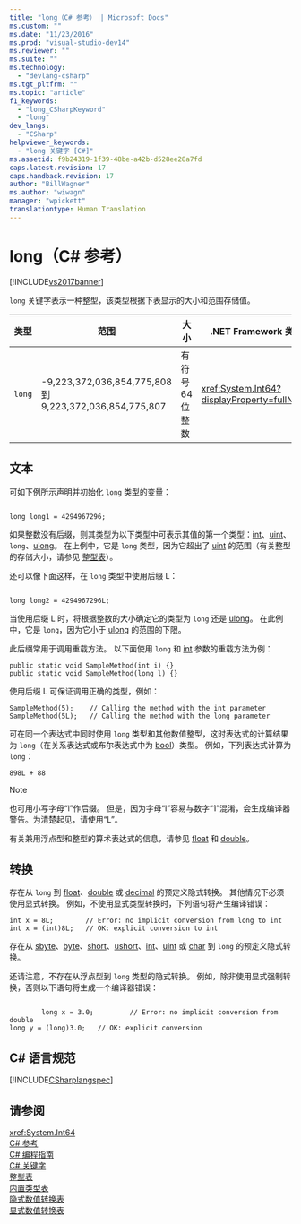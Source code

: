 ```yaml
---
title: "long（C# 参考） | Microsoft Docs"
ms.custom: ""
ms.date: "11/23/2016"
ms.prod: "visual-studio-dev14"
ms.reviewer: ""
ms.suite: ""
ms.technology: 
  - "devlang-csharp"
ms.tgt_pltfrm: ""
ms.topic: "article"
f1_keywords: 
  - "long_CSharpKeyword"
  - "long"
dev_langs: 
  - "CSharp"
helpviewer_keywords: 
  - "long 关键字 [C#]"
ms.assetid: f9b24319-1f39-48be-a42b-d528ee28a7fd
caps.latest.revision: 17
caps.handback.revision: 17
author: "BillWagner"
ms.author: "wiwagn"
manager: "wpickett"
translationtype: Human Translation
---
```

# long（C# 参考）
[!INCLUDE[vs2017banner](../../../csharp/includes/vs2017banner.md)]

`long` 关键字表示一种整型，该类型根据下表显示的大小和范围存储值。  
  
|类型|范围|大小|.NET Framework 类型|  
|--------|--------|--------|-----------------------|  
|`long`|\-9,223,372,036,854,775,808 到 9,223,372,036,854,775,807|有符号 64 位整数|<xref:System.Int64?displayProperty=fullName>|  
  
## 文本  
 可如下例所示声明并初始化 `long` 类型的变量：  
  
```  
  
long long1 = 4294967296;  
```  
  
 如果整数没有后缀，则其类型为以下类型中可表示其值的第一个类型：[int](../../../csharp/language-reference/keywords/int.md)、[uint](../../../csharp/language-reference/keywords/uint.md)、`long`、[ulong](../../../csharp/language-reference/keywords/ulong.md)。  在上例中，它是 `long` 类型，因为它超出了 [uint](../../../csharp/language-reference/keywords/uint.md) 的范围（有关整型的存储大小，请参见 [整型表](../../../csharp/language-reference/keywords/integral-types-table.md)）。  
  
 还可以像下面这样，在 `long` 类型中使用后缀 L：  
  
```  
  
long long2 = 4294967296L;  
```  
  
 当使用后缀 L 时，将根据整数的大小确定它的类型为 `long` 还是 [ulong](../../../csharp/language-reference/keywords/ulong.md)。  在此例中，它是 `long`，因为它小于 [ulong](../../../csharp/language-reference/keywords/ulong.md) 的范围的下限。  
  
 此后缀常用于调用重载方法。  以下面使用 `long` 和 [int](../../../csharp/language-reference/keywords/int.md) 参数的重载方法为例：  
  
```  
public static void SampleMethod(int i) {}  
public static void SampleMethod(long l) {}  
```  
  
 使用后缀 L 可保证调用正确的类型，例如：  
  
```  
SampleMethod(5);    // Calling the method with the int parameter  
SampleMethod(5L);   // Calling the method with the long parameter  
```  
  
 可在同一个表达式中同时使用 `long` 类型和其他数值整型，这时表达式的计算结果为 `long`（在关系表达式或布尔表达式中为 [bool](../../../csharp/language-reference/keywords/bool.md)）类型。  例如，下列表达式计算为 `long`：  
  
```  
898L + 88  
```  
  
> [!NOTE]
>  也可用小写字母“l”作后缀。  但是，因为字母“l”容易与数字“1”混淆，会生成编译器警告。为清楚起见，请使用“L”。  
  
 有关兼用浮点型和整型的算术表达式的信息，请参见 [float](../../../csharp/language-reference/keywords/float.md) 和 [double](../../../csharp/language-reference/keywords/double.md)。  
  
## 转换  
 存在从 `long` 到 [float](../../../csharp/language-reference/keywords/float.md)、[double](../../../csharp/language-reference/keywords/double.md) 或 [decimal](../../../csharp/language-reference/keywords/decimal.md) 的预定义隐式转换。  其他情况下必须使用显式转换。  例如，不使用显式类型转换时，下列语句将产生编译错误：  
  
```  
int x = 8L;        // Error: no implicit conversion from long to int  
int x = (int)8L;   // OK: explicit conversion to int  
```  
  
 存在从 [sbyte](../../../csharp/language-reference/keywords/sbyte.md)、[byte](../../../csharp/language-reference/keywords/byte.md)、[short](../../../csharp/language-reference/keywords/short.md)、[ushort](../../../csharp/language-reference/keywords/ushort.md)、[int](../../../csharp/language-reference/keywords/int.md)、[uint](../../../csharp/language-reference/keywords/uint.md) 或 [char](../../../csharp/language-reference/keywords/char.md) 到 `long` 的预定义隐式转换。  
  
 还请注意，不存在从浮点型到 `long` 类型的隐式转换。  例如，除非使用显式强制转换，否则以下语句将生成一个编译器错误：  
  
```  
  
        long x = 3.0;         // Error: no implicit conversion from double  
long y = (long)3.0;   // OK: explicit conversion  
```  
  
## C\# 语言规范  
 [!INCLUDE[CSharplangspec](../../../csharp/language-reference/keywords/includes/csharplangspec_md.md)]  
  
## 请参阅  
 <xref:System.Int64>   
 [C\# 参考](../../../csharp/language-reference/index.md)   
 [C\# 编程指南](../../../csharp/programming-guide/index.md)   
 [C\# 关键字](../../../csharp/language-reference/keywords/index.md)   
 [整型表](../../../csharp/language-reference/keywords/integral-types-table.md)   
 [内置类型表](../../../csharp/language-reference/keywords/built-in-types-table.md)   
 [隐式数值转换表](../../../csharp/language-reference/keywords/implicit-numeric-conversions-table.md)   
 [显式数值转换表](../../../csharp/language-reference/keywords/explicit-numeric-conversions-table.md)